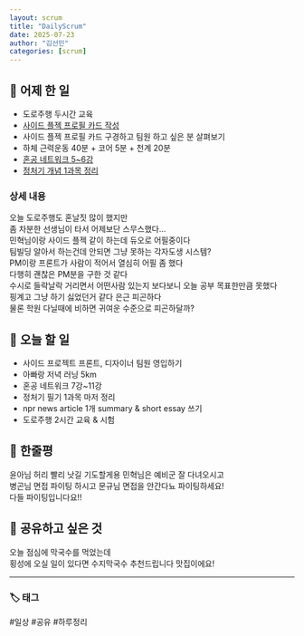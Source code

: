 ```yaml
---
layout: scrum
title: "DailyScrum"
date: 2025-07-23
author: "김선민"
categories: [scrum]
---
```


## 📝 어제 한 일


- 도로주행 두시간 교육
- [사이드 플젝 프로필 카드 작성](https://melodious-tailor-2a7.notion.site/Duo-2379a96c76ba80f4bcd1d11e172ccdc9?source=copy_link)
- 사이드 플젝 프로필 카드 구경하고 팀원 하고 싶은 분 살펴보기
- 하체 근력운동 40분 + 코어 5분 + 천계 20분
- [혼공 네트워크 5~6강](https://melodious-tailor-2a7.notion.site/Study-19e9a96c76ba80c28766c0e928b93b3f?source=copy_link)
- [정처기 개념 1과목 정리](https://melodious-tailor-2a7.notion.site/1-2379a96c76ba80889f8fcb75983a7dc4?source=copy_link) 





### 상세 내용
오늘 도로주행도 혼날짓 많이 했지만         
좀 차분한 선생님이 타서 어제보단 스무스했다...          
민혁님이랑 사이드 플젝 같이 하는데 듀오로 어필중이다      
팀빌딩 알아서 하는건데 안되면 그냥 못하는 각자도생 시스템?        
PM이랑 프론트가 사람이 적어서 열심히 어필 좀 했다        
다행히 괜찮은 PM분을 구한 것 같다          
수시로 들락날락 거리면서 어떤사람 있는지 보다보니 오늘 공부 목표한만큼 못했다        
핑계고 그냥 하기 싫었던거 같다 은근 피곤하다      
물론 학원 다닐때에 비하면 귀여운 수준으로 피곤하달까?             


     
## 🎯 오늘 할 일
- 사이드 프로젝트 프론트, 디자이너 팀원 영입하기  
- 아빠랑 저녁 러닝 5km  
- 혼공 네트워크 7강~11강 
- 정처기 필기 1과목 마저 정리 
- npr news article 1개 summary & short essay 쓰기 
- 도로주행 2시간 교육 & 시험 



## 💭 한줄평  
윤아님 허리 빨리 낫길 기도할게용 민혁님은 예비군 잘 다녀오시고    
병곤님 면접 파이팅 하시고 문규님 면접을 안간다뇨 파이팅하세요!       
다들 파이팅입니다요!!      
   



## 🔗 공유하고 싶은 것
오늘 점심에 막국수를 먹었는데    
횡성에 오실 일이 있다면 수지막국수 추천드립니다 맛집이에요!  

---

### 🏷️ 태그

#일상 #공유 #하루정리 

